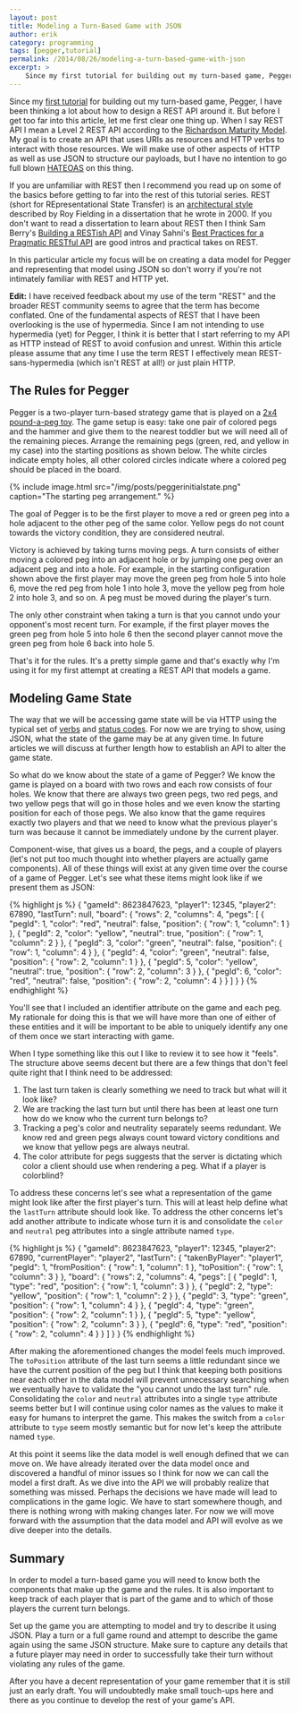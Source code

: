 ```yaml
---
layout: post
title: Modeling a Turn-Based Game with JSON
author: erik
category: programming
tags: [pegger,tutorial]
permalink: /2014/08/26/modeling-a-turn-based-game-with-json
excerpt: >
    Since my first tutorial for building out my turn-based game, Pegger, I have been thinking a lot about how to design a REST API around it. In this particular article my focus will be on creating a data model for Pegger and representing that model using JSON so don't worry if you're not intimately familiar with REST and HTTP yet.
---
```


Since my [first tutorial](http://technicalrex.com/2014/08/11/creating-a-jersey-app-on-google-app-engine/) for building out my turn-based game, Pegger, I have been thinking a lot about how to design a REST API around it. But before I get too far into this article, let me first clear one thing up. When I say REST API I mean a Level 2 REST API according to the [Richardson Maturity Model](http://martinfowler.com/articles/richardsonMaturityModel.html#level2). My goal is to create an API that uses URIs as resources and HTTP verbs to interact with those resources. We will make use of other aspects of HTTP as well as use JSON to structure our payloads, but I have no intention to go full blown [HATEOAS](http://timelessrepo.com/haters-gonna-hateoas) on this thing.

If you are unfamiliar with REST then I recommend you read up on some of the basics before getting to far into the rest of this tutorial series. REST (short for REpresentational State Transfer) is an [architectural style](http://www.ics.uci.edu/~fielding/pubs/dissertation/rest_arch_style.htm) described by Roy Fielding in a dissertation that he wrote in 2000. If you don't want to read a dissertation to learn about REST then I think Sam Berry's [Building a RESTish API](https://docs.google.com/presentation/d/1xul-mmrOeilaFX733Dxgl6UYxB7X-bFy6JUqcEGipvM/edit#slide=id.p) and Vinay Sahni's [Best Practices for a Pragmatic RESTful API](http://www.vinaysahni.com/best-practices-for-a-pragmatic-restful-api) are good intros and practical takes on REST.

In this particular article my focus will be on creating a data model for Pegger and representing that model using JSON so don't worry if you're not intimately familiar with REST and HTTP yet.

**Edit:** I have received feedback about my use of the term "REST" and the broader REST community seems to agree that the term has become conflated. One of the fundamental aspects of REST that I have been overlooking is the use of hypermedia. Since I am not intending to use hypermedia (yet) for Pegger, I think it is better that I start referring to my API as HTTP instead of REST to avoid confusion and unrest. Within this article please assume that any time I use the term REST I effectively mean REST-sans-hypermedia (which isn't REST at all!) or just plain HTTP.

## The Rules for Pegger

Pegger is a two-player turn-based strategy game that is played on a [2x4 pound-a-peg toy](http://amzn.com/B00005LOXV). The game setup is easy: take one pair of colored pegs and the hammer and give them to the nearest toddler but we will need all of the remaining pieces. Arrange the remaining pegs (green, red, and yellow in my case) into the starting positions as shown below. The white circles indicate empty holes, all other colored circles indicate where a colored peg should be placed in the board.

{% include image.html src="/img/posts/peggerinitialstate.png" caption="The starting peg arrangement." %}

The goal of Pegger is to be the first player to move a red or green peg into a hole adjacent to the other peg of the same color. Yellow pegs do not count towards the victory condition, they are considered neutral.

Victory is achieved by taking turns moving pegs. A turn consists of either moving a colored peg into an adjacent hole or by jumping one peg over an adjacent peg and into a hole. For example, in the starting configuration shown above the first player may move the green peg from hole 5 into hole 6, move the red peg from hole 1 into hole 3, move the yellow peg from hole 2 into hole 3, and so on. A peg must be moved during the player's turn.

The only other constraint when taking a turn is that you cannot undo your opponent's most recent turn. For example, if the first player moves the green peg from hole 5 into hole 6 then the second player cannot move the green peg from hole 6 back into hole 5.

That's it for the rules. It's a pretty simple game and that's exactly why I'm using it for my first attempt at creating a REST API that models a game.

## Modeling Game State

The way that we will be accessing game state will be via HTTP using the typical set of [verbs](http://en.wikipedia.org/wiki/HTTP_Verbs#Request_methods) and [status codes](http://en.wikipedia.org/wiki/List_of_HTTP_status_codes). For now we are trying to show, using JSON, what the state of the game may be at any given time. In future articles we will discuss at further length how to establish an API to alter the game state.

So what do we know about the state of a game of Pegger? We know the game is played on a board with two rows and each row consists of four holes. We know that there are always two green pegs, two red pegs, and two yellow pegs that will go in those holes and we even know the starting position for each of those pegs. We also know that the game requires exactly two players and that we need to know what the previous player's turn was because it cannot be immediately undone by the current player.

Component-wise, that gives us a board, the pegs, and a couple of players (let's not put too much thought into whether players are actually game components). All of these things will exist at any given time over the course of a game of Pegger. Let's see what these items might look like if we present them as JSON:

{% highlight js %}
{
  "gameId": 8623847623,
  "player1": 12345,
  "player2": 67890,
  "lastTurn": null,
  "board": {
    "rows": 2,
    "columns": 4,
    "pegs": [
      {
        "pegId": 1,
        "color": "red",
        "neutral": false,
        "position": {
          "row": 1,
          "column": 1
        }
      },
      {
        "pegId": 2,
        "color": "yellow",
        "neutral": true,
        "position": {
          "row": 1,
          "column": 2
        }
      },
      {
        "pegId": 3,
        "color": "green",
        "neutral": false,
        "position": {
          "row": 1,
          "column": 4
        }
      },
      {
        "pegId": 4,
        "color": "green",
        "neutral": false,
        "position": {
          "row": 2,
          "column": 1
        }
      },
      {
        "pegId": 5,
        "color": "yellow",
        "neutral": true,
        "position": {
          "row": 2,
          "column": 3
        }
      },
      {
        "pegId": 6,
        "color": "red",
        "neutral": false,
        "position": {
          "row": 2,
          "column": 4
        }
      }
    ]
  }
}
{% endhighlight %}

You'll see that I included an identifier attribute on the game and each peg. My rationale for doing this is that we will have more than one of either of these entities and it will be important to be able to uniquely identify any one of them once we start interacting with game.

When I type something like this out I like to review it to see how it "feels". The structure above seems decent but there are a few things that don't feel quite right that I think need to be addressed:

1. The last turn taken is clearly something we need to track but what will it look like?
2. We are tracking the last turn but until there has been at least one turn how do we know who the current turn belongs to?
3. Tracking a peg's color and neutrality separately seems redundant. We know red and green pegs always count toward victory conditions and we know that yellow pegs are always neutral.
4. The color attribute for pegs suggests that the server is dictating which color a client should use when rendering a peg. What if a player is colorblind?

To address these concerns let's see what a representation of the game might look like after the first player's turn. This will at least help define what the `lastTurn` attribute should look like. To address the other concerns let's add another attribute to indicate whose turn it is and consolidate the `color` and `neutral` peg attributes into a single attribute named `type`.

{% highlight js %}
{
  "gameId": 8623847623,
  "player1": 12345,
  "player2": 67890,
  "currentPlayer": "player2",
  "lastTurn": {
    "takenByPlayer": "player1",
    "pegId": 1,
    "fromPosition": {
      "row": 1,
      "column": 1
    },
    "toPosition": {
      "row": 1,
      "column": 3
    }
  },
  "board": {
    "rows": 2,
    "columns": 4,
    "pegs": [
      {
        "pegId": 1,
        "type": "red",
        "position": {
          "row": 1,
          "column": 3
        }
      },
      {
        "pegId": 2,
        "type": "yellow",
        "position": {
          "row": 1,
          "column": 2
        }
      },
      {
        "pegId": 3,
        "type": "green",
        "position": {
          "row": 1,
          "column": 4
        }
      },
      {
        "pegId": 4,
        "type": "green",
        "position": {
          "row": 2,
          "column": 1
        }
      },
      {
        "pegId": 5,
        "type": "yellow",
        "position": {
          "row": 2,
          "column": 3
        }
      },
      {
        "pegId": 6,
        "type": "red",
        "position": {
          "row": 2,
          "column": 4
        }
      }
    ]
  }
}
{% endhighlight %}

After making the aforementioned changes the model feels much improved. The `toPosition` attribute of the last turn seems a little redundant since we have the current position of the peg but I think that keeping both positions near each other in the data model will prevent unnecessary searching when we eventually have to validate the "you cannot undo the last turn" rule. Consolidating the `color` and `neutral` attributes into a single `type` attribute seems better but I will continue using color names as the values to make it easy for humans to interpret the game. This makes the switch from a `color` attribute to `type` seem mostly semantic but for now let's keep the attribute named `type`.

At this point it seems like the data model is well enough defined that we can move on. We have already iterated over the data model once and discovered a handful of minor issues so I think for now we can call the model a first draft. As we dive into the API we will probably realize that something was missed. Perhaps the decisions we have made will lead to complications in the game logic. We have to start somewhere though, and there is nothing wrong with making changes later. For now we will move forward with the assumption that the data model and API will evolve as we dive deeper into the details.

## Summary

In order to model a turn-based game you will need to know both the components that make up the game and the rules. It is also important to keep track of each player that is part of the game and to which of those players the current turn belongs.

Set up the game you are attempting to model and try to describe it using JSON. Play a turn or a full game round and attempt to describe the game again using the same JSON structure. Make sure to capture any details that a future player may need in order to successfully take their turn without violating any rules of the game.

After you have a decent representation of your game remember that it is still just an early draft. You will undoubtedly make small touch-ups here and there as you continue to develop the rest of your game's API.
